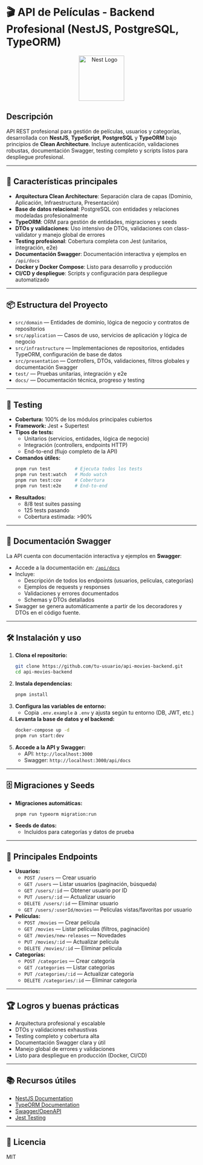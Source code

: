 # 🎬 API de Películas - Backend Profesional (NestJS, PostgreSQL, TypeORM)

<p align="center">
  <img src="https://nestjs.com/img/logo-small.svg" width="120" alt="Nest Logo" />
</p>

## Descripción

API REST profesional para gestión de películas, usuarios y categorías, desarrollada con **NestJS**, **TypeScript**, **PostgreSQL** y **TypeORM** bajo principios de **Clean Architecture**. Incluye autenticación, validaciones robustas, documentación Swagger, testing completo y scripts listos para despliegue profesional.

---

## 🚀 Características principales

- **Arquitectura Clean Architecture**: Separación clara de capas (Dominio, Aplicación, Infraestructura, Presentación)
- **Base de datos relacional**: PostgreSQL con entidades y relaciones modeladas profesionalmente
- **TypeORM**: ORM para gestión de entidades, migraciones y seeds
- **DTOs y validaciones**: Uso intensivo de DTOs, validaciones con class-validator y manejo global de errores
- **Testing profesional**: Cobertura completa con Jest (unitarios, integración, e2e)
- **Documentación Swagger**: Documentación interactiva y ejemplos en `/api/docs`
- **Docker y Docker Compose**: Listo para desarrollo y producción
- **CI/CD y despliegue**: Scripts y configuración para despliegue automatizado

---

## 📦 Estructura del Proyecto

- `src/domain` — Entidades de dominio, lógica de negocio y contratos de repositorios
- `src/application` — Casos de uso, servicios de aplicación y lógica de negocio
- `src/infrastructure` — Implementaciones de repositorios, entidades TypeORM, configuración de base de datos
- `src/presentation` — Controllers, DTOs, validaciones, filtros globales y documentación Swagger
- `test/` — Pruebas unitarias, integración y e2e
- `docs/` — Documentación técnica, progreso y testing

---

## 🧪 Testing

- **Cobertura:** 100% de los módulos principales cubiertos
- **Framework:** Jest + Supertest
- **Tipos de tests:**
  - Unitarios (servicios, entidades, lógica de negocio)
  - Integración (controllers, endpoints HTTP)
  - End-to-end (flujo completo de la API)
- **Comandos útiles:**
  ```bash
  pnpm run test         # Ejecuta todos los tests
  pnpm run test:watch   # Modo watch
  pnpm run test:cov     # Cobertura
  pnpm run test:e2e     # End-to-end
  ```
- **Resultados:**
  - 8/8 test suites passing
  - 125 tests pasando
  - Cobertura estimada: >90%

---

## 📝 Documentación Swagger

La API cuenta con documentación interactiva y ejemplos en **Swagger**:

- Accede a la documentación en: [`/api/docs`](http://localhost:3000/api/docs)
- Incluye:
  - Descripción de todos los endpoints (usuarios, películas, categorías)
  - Ejemplos de requests y responses
  - Validaciones y errores documentados
  - Schemas y DTOs detallados
- Swagger se genera automáticamente a partir de los decoradores y DTOs en el código fuente.

---

## 🛠️ Instalación y uso

1. **Clona el repositorio:**
   ```bash
   git clone https://github.com/tu-usuario/api-movies-backend.git
   cd api-movies-backend
   ```
2. **Instala dependencias:**
   ```bash
   pnpm install
   ```
3. **Configura las variables de entorno:**
   - Copia `.env.example` a `.env` y ajusta según tu entorno (DB, JWT, etc.)
4. **Levanta la base de datos y el backend:**
   ```bash
   docker-compose up -d
   pnpm run start:dev
   ```
5. **Accede a la API y Swagger:**
   - API: `http://localhost:3000`
   - Swagger: `http://localhost:3000/api/docs`

---

## 🗄️ Migraciones y Seeds

- **Migraciones automáticas:**
  ```bash
  pnpm run typeorm migration:run
  ```
- **Seeds de datos:**
  - Incluidos para categorías y datos de prueba

---

## 🧩 Principales Endpoints

- **Usuarios:**
  - `POST /users` — Crear usuario
  - `GET /users` — Listar usuarios (paginación, búsqueda)
  - `GET /users/:id` — Obtener usuario por ID
  - `PUT /users/:id` — Actualizar usuario
  - `DELETE /users/:id` — Eliminar usuario
  - `GET /users/:userId/movies` — Películas vistas/favoritas por usuario
- **Películas:**
  - `POST /movies` — Crear película
  - `GET /movies` — Listar películas (filtros, paginación)
  - `GET /movies/new-releases` — Novedades
  - `PUT /movies/:id` — Actualizar película
  - `DELETE /movies/:id` — Eliminar película
- **Categorías:**
  - `POST /categories` — Crear categoría
  - `GET /categories` — Listar categorías
  - `PUT /categories/:id` — Actualizar categoría
  - `DELETE /categories/:id` — Eliminar categoría

---

## 🏆 Logros y buenas prácticas

- Arquitectura profesional y escalable
- DTOs y validaciones exhaustivas
- Testing completo y cobertura alta
- Documentación Swagger clara y útil
- Manejo global de errores y validaciones
- Listo para despliegue en producción (Docker, CI/CD)

---

## 📚 Recursos útiles

- [NestJS Documentation](https://docs.nestjs.com)
- [TypeORM Documentation](https://typeorm.io)
- [Swagger/OpenAPI](https://swagger.io/specification/)
- [Jest Testing](https://jestjs.io/)

---

## 📄 Licencia

MIT
